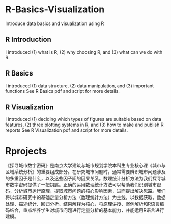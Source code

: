 # R-Basics-Visualization
Introduce data basics and visualization using R

## R Introduction
I introduced (1) what is R, (2) why choosing R, and (3) what can we do with R.

## R Basics
I introduced (1) data structure, (2) data manipulation, and (3) important functions
See R Basics pdf and script for more details.

## R Visualization
I introduced (1) deciding which types of figures are suitable based on data features, (2) three plotting systems in R, and (3) how to make and publish R reports 
See R Visualization pdf and script for more details.

# Rprojects

《探寻城市数字密码》是南京大学建筑与城市规划学院本科生专业核心课《城市与区域系统分析》的重要组成部分。在研究城市问题时，通常需要辨识城市问题涉及的多重因子是什么，以及这些因子间的因果关系。数理统计分析方法为我们探寻城市数字密码提供了一把钥匙。正确的运用数理统计方法可以帮助我们识别城市密码，分析城市运行原理，提取城市问题的核心影响因素，进而提出解决思路。我们将以城市研究中的基础定量分析方法（数理统计方法）为主线，以数据获取、数据处理、描述统计、回归分析、结果解释为核心，将原理讲授、案例解析和R语言编码结合，重点培养学生对城市问题进行定量分析的基本能力，并能运用R语言进行建模。
